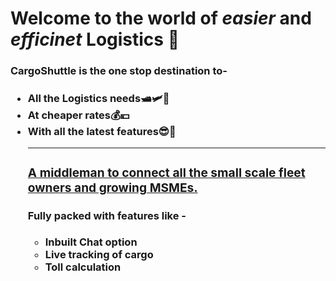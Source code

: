 <h1>Welcome to the world of <b><em>easier</em></b> and <b><em>efficinet</em></b> Logistics 🚚</h1>

<h3>CargoShuttle is the one stop destination to-<h3>
<ul>
  <li>All the Logistics needs🛥🛩🚃</li>
  <li>At cheaper rates💰💴</li>
  <li>With all the latest features😎🤩</li>
<hr color="red">
  <h3><u>A middleman to connect all the small scale fleet owners and growing MSMEs.</u></h3->
<h4>Fully packed with features like -</h4> 
<ul>
  <li>Inbuilt Chat option</li>
  <li>Live tracking of cargo</li>
  <li>Toll calculation</li>
